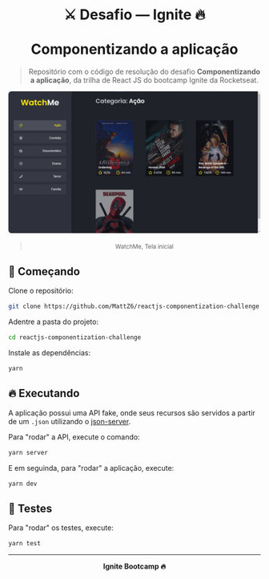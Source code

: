 <div align="center">
  <h1>
    ⚔ Desafio — Ignite 🔥
    <br/><br/>
    Componentizando a aplicação
  </h1>

  > Repositório com o código de resolução do desafio **Componentizando a aplicação**, da trilha de React JS do bootcamp Ignite da Rocketseat.
</div>

<div align="center">
  <img style="border-radius: 6px;" src=".github/images/watch-me.jpg" alt="WatchMe, Tela inicial" title="WatchMe, Tela inicial" />

  > <small>WatchMe, Tela inicial</small>
</div>

## 🎉 Começando

Clone o repositório:

```bash
git clone https://github.com/MattZ6/reactjs-componentization-challenge
```

Adentre a pasta do projeto:

```bash
cd reactjs-componentization-challenge
```

Instale as dependências:

```bash
yarn
```

## 🔥 Executando

A aplicação possui uma API fake, onde seus recursos são servidos a partir de um `.json` utilizando o [json-server](https://www.npmjs.com/package/json-server).

Para "rodar" a API, execute o comando:

```bash
yarn server

```

E em seguinda, para "rodar" a aplicação, execute:

```bash
yarn dev
```

## 🧪 Testes

Para "rodar" os testes, execute:

```bash
yarn test
```

___

<div align="center">
  <strong>Ignite Bootcamp 🔥</strong>
</div>
